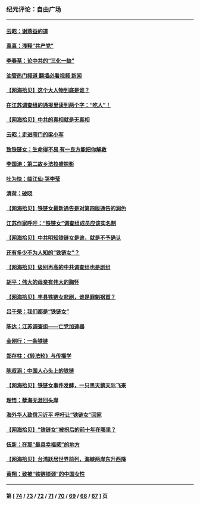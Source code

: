 ### 纪元评论：自由广场
---
#### [云昭：谢燕益的道](../../pages/nsc993/n13607391.md?02270330) 
#### [真真：浅释“共产党”](../../pages/nsc993/n13607020.md?02270330) 
#### [李春草：论中共的“三化一缺”](../../pages/nsc993/n13607010.md?02270330) 
#### [油管热门频道 翻墙必看视频 新闻](ok?02270330)
#### [【网海拾贝】这个大人物到底是谁？](../../pages/nsc993/n13606832.md?02270330) 
#### [在江苏调查组的通报里读到两个字：“吃人”！](../../pages/nsc993/n13606845.md?02270330) 
#### [【网海拾贝】中共的真相就是无真相](../../pages/nsc993/n13604783.md?02270330) 
#### [云昭：走进窄门的梁小军](../../pages/nsc993/n13605425.md?02270330) 
#### [致铁链女：生命得不易 有一良方能把你解救](../../pages/nsc993/n13604685.md?02270330) 
#### [李国涛：第二故乡法拉盛掠影](../../pages/nsc993/n13601709.md?02270330) 
#### [吐为快：临江仙·哭李莹](../../pages/nsc993/n13601690.md?02270330) 
#### [清荷：破晓](../../pages/nsc993/n13601661.md?02270330) 
#### [【网海拾贝】铁链女最新通告是对第四版通告的润色](../../pages/nsc993/n13601559.md?02270330) 
#### [江苏作家呼吁：“铁链女”调查组成员应该实名制](../../pages/nsc993/n13598975.md?02270330) 
#### [【网海拾贝】中共明知铁链女是谁，就是不予确认](../../pages/nsc993/n13598912.md?02270330) 
#### [还有多少不为人知的“铁链女”？](../../pages/nsc993/n13596303.md?02270330) 
#### [【网海拾贝】级别再高的中共调查组也是剧组](../../pages/nsc993/n13595982.md?02270330) 
#### [胡平：伟大的母亲有伟大的胸怀](../../pages/nsc993/n13593842.md?02270330) 
#### [【网海拾贝】丰县铁链女悲剧，谁是罪魁祸首？](../../pages/nsc993/n13593730.md?02270330) 
#### [吕千荣：我们都是“铁链女”](../../pages/nsc993/n13593464.md?02270330) 
#### [陈达：江苏调查组——亡党加速器](../../pages/nsc993/n13593432.md?02270330) 
#### [金刚行：一条铁链](../../pages/nsc993/n13593419.md?02270330) 
#### [郑存柱：《转法轮》与传播学](../../pages/nsc993/n13593140.md?02270330) 
#### [陈叔涵：中国人心头上的铁链](../../pages/nsc993/n13593305.md?02270330) 
#### [【网海拾贝】铁链女事件发酵，一只黑天鹅天际飞来](../../pages/nsc993/n13591446.md?02270330) 
#### [理悟：孽海无涯回头岸](../../pages/nsc993/n13590559.md?02270330) 
#### [海外华人致信习近平 呼吁让“铁链女”回家](../../pages/nsc993/n13589764.md?02270330) 
#### [【网海拾贝】“铁链女”被拐后的前十年在哪里？](../../pages/nsc993/n13589391.md?02270330) 
#### [伍新：在那“最具幸福感”的地方](../../pages/nsc993/n13588929.md?02270330) 
#### [【网海拾贝】台湾跃居世界前列，海峡两岸东升西降](../../pages/nsc993/n13587009.md?02270330) 
#### [黄翔：致被“铁链锁颈”的中国女性](../../pages/nsc993/n13586839.md?02270330) 

---
#### 第 [ [74](./74.md?02270330) / [73](./73.md?02270330) / [72](./72.md?02270330) / [71](./71.md?02270330) / [70](./70.md?02270330) / [69](./69.md?02270330) / [68](./68.md?02270330) / [67](./67.md?02270330) ] 页
